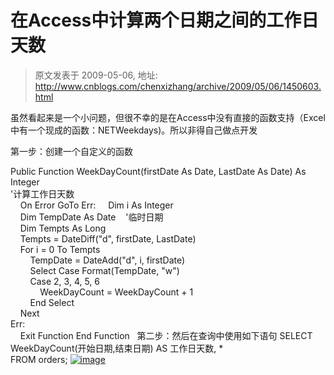 # 在Access中计算两个日期之间的工作日天数 
> 原文发表于 2009-05-06, 地址: http://www.cnblogs.com/chenxizhang/archive/2009/05/06/1450603.html 


虽然看起来是一个小问题，但很不幸的是在Access中没有直接的函数支持（Excel中有一个现成的函数：NETWeekdays)。所以非得自己做点开发

 第一步：创建一个自定义的函数

 Public Function WeekDayCount(firstDate As Date, LastDate As Date) As Integer  
'计算工作日天数  
    On Error GoTo Err:     Dim i As Integer  
    Dim TempDate As Date    '临时日期  
    Dim Tempts As Long  
    Tempts = DateDiff("d", firstDate, LastDate)  
    For i = 0 To Tempts  
        TempDate = DateAdd("d", i, firstDate)  
        Select Case Format(TempDate, "w")  
        Case 2, 3, 4, 5, 6  
            WeekDayCount = WeekDayCount + 1  
        End Select  
    Next  
Err:  
    Exit Function End Function   第二步：然后在查询中使用如下语句 SELECT WeekDayCount(开始日期,结束日期) AS 工作日天数, *  
FROM orders; [![image](http://images.cnblogs.com/cnblogs_com/chenxizhang/WindowsLiveWriter/Access_B9B3/image_thumb.png "image")](http://images.cnblogs.com/cnblogs_com/chenxizhang/WindowsLiveWriter/Access_B9B3/image_2.png)














